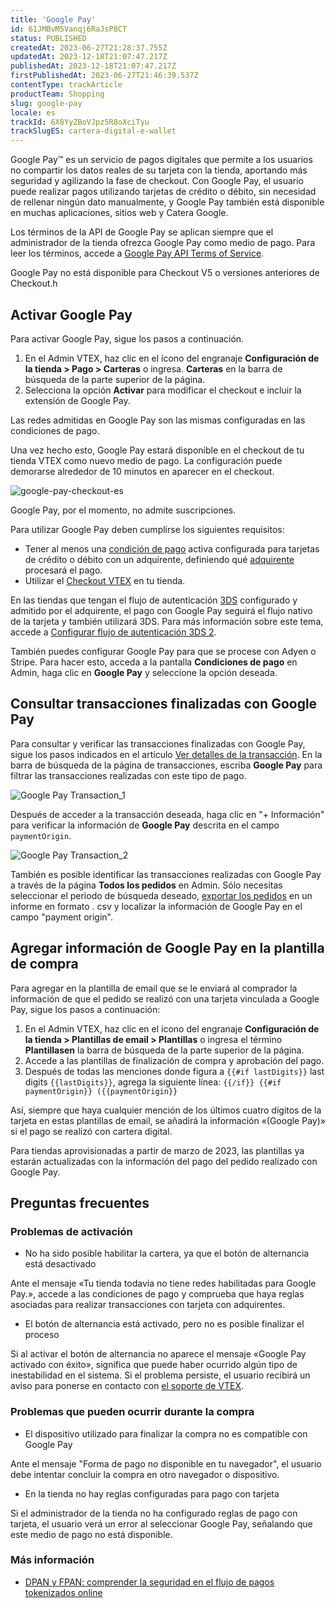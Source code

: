 ```yaml
---
title: 'Google Pay'
id: 61JMBvM5Vanqj6RaJsP8CT
status: PUBLISHED
createdAt: 2023-06-27T21:28:37.755Z
updatedAt: 2023-12-18T21:07:47.217Z
publishedAt: 2023-12-18T21:07:47.217Z
firstPublishedAt: 2023-06-27T21:46:39.537Z
contentType: trackArticle
productTeam: Shopping
slug: google-pay
locale: es
trackId: 6X8YyZBoVJpz5R8oXciTyu
trackSlugES: cartera-digital-e-wallet
---
```


Google Pay™ es un servicio de pagos digitales que permite a los usuarios no compartir los datos reales de su tarjeta con la tienda, aportando más seguridad y agilizando la fase de checkout. Con Google Pay, el usuario puede realizar pagos utilizando tarjetas de crédito o débito, sin necesidad de rellenar ningún dato manualmente, y Google Pay también está disponible en muchas aplicaciones, sitios web y Catera Google. 

Los términos de la API de Google Pay se aplican siempre que el administrador de la tienda ofrezca Google Pay como medio de pago. Para leer los términos, accede a [Google Pay API Terms of Service](https://payments.developers.google.com/terms/sellertos).

<div class="alert alert-warning">
<p>Google Pay no está disponible para Checkout V5 o versiones anteriores de Checkout.h</p>
</div>

## Activar Google Pay

Para activar Google Pay, sigue los pasos a continuación. 

1. En el Admin VTEX, haz clic en el ícono del engranaje **Configuración de la tienda > Pago > Carteras** o ingresa. **Carteras** en la barra de búsqueda de la parte superior de la página.
2. Selecciona la opción **Activar** para modificar el checkout e incluir la extensión de Google Pay.

<div class = "alert alert-info">
<p>Las redes admitidas en Google Pay son las mismas configuradas en las condiciones de pago.</p>
</div>

Una vez hecho esto, Google Pay estará disponible en el checkout de tu tienda VTEX como nuevo medio de pago. La configuración puede demorarse alrededor de 10 minutos en aparecer en el checkout.

![google-pay-checkout-es](//images.ctfassets.net/alneenqid6w5/5EjOagjPXAeIAAN0Fpzkdq/35be7ad3c5e155d0af64fdf42611cc9d/image.png)

<div class = "alert alert-warning">
<p>Google Pay, por el momento, no admite suscripciones.</p>
</div>

Para utilizar Google Pay deben cumplirse los siguientes requisitos:

* Tener al menos una [condición de pago](https://help.vtex.com/es/tracks/pagamentos--6GAS7ZzGAm7AGoEAwDbwJG/6bzGxlz4inf8sKmvZ1c7i3) activa configurada para tarjetas de crédito o débito con un adquirente, definiendo qué [adquirente](https://help.vtex.com/es/tracks/pagamentos--6GAS7ZzGAm7AGoEAwDbwJG/kdPbEIWf8Xq8tESQvViMB#adquirente) procesará el pago.
* Utilizar el [Checkout VTEX](https://help.vtex.com/es/tutorial/checkout-vtex-visao-geral--7wcprkM7yZUflOqbzAN5SI) en tu tienda.

<div class = "alert alert-warning">
  <p>En las tiendas que tengan el flujo de autenticación <a href="https://help.vtex.com/es/tutorial/o-que-e-3d-secure--1eWPdop8mECuaEomQgkAIa">3DS</a> configurado y admitido por el adquirente, el pago con Google Pay seguirá el flujo nativo de la tarjeta y también utilizará 3DS. Para más información sobre este tema, accede a <a href="https://help.vtex.com/es/tutorial/configurar-fluxo-de-autenticacao-3ds-2--58XMn5LOA6fwrSkoDoAsg2">Configurar flujo de autenticación 3DS 2</a>.</p>
</div>

<div class="alert alert-info">
<p>También puedes configurar Google Pay para que se procese con Adyen o Stripe. Para hacer esto, acceda a la pantalla <b>Condiciones de pago</b> en Admin, haga clic en <b>Google Pay</b> y seleccione la opción deseada.</p>
</div>

## Consultar transacciones finalizadas con Google Pay

Para consultar y verificar las transacciones finalizadas con Google Pay, sigue los pasos indicados en el artículo [Ver detalles de la transacción](https://help.vtex.com/es/tracks/pagamentos--6GAS7ZzGAm7AGoEAwDbwJG/3Nt40DMEWkvhlpaL5PlBy). En la barra de búsqueda de la página de transacciones, escriba **Google Pay** para filtrar las transacciones realizadas con este tipo de pago.

![Google Pay Transaction_1](//images.ctfassets.net/alneenqid6w5/3N6LkrdAmAEfmDDsuLaWz5/77ec267f3567f8d3988adf07c3a5d06a/Google_Pay_Transaction1_ES.png)

Después de acceder a la transacción deseada, haga clic en "+ Información" para verificar la información de **Google Pay** descrita en el campo `paymentOrigin`.

![Google Pay Transaction_2](//images.ctfassets.net/alneenqid6w5/6nLdqOG38LEUbmSKth5FRP/394481aab2e3d50703ab836080f1e1c9/Google_Pay_Transaction2_ES.png)

<div class="alert alert-warning">
  <p>También es posible identificar las transacciones realizadas con Google Pay a través de la página <b>Todos los pedidos</b> en Admin. Sólo necesitas seleccionar el periodo de búsqueda deseado, <a href="https://help.vtex.com/es/tracks/pedidos--2xkTisx4SXOWXQel8Jg8sa/6rVCf9KLn1jgTaxS0xuByu">exportar los pedidos</a> en un informe en formato . csv y localizar la información de Google Pay en el campo "payment origin".</p>
</div>

## Agregar información de Google Pay en la plantilla de compra

Para agregar en la plantilla de email que se le enviará al comprador la información de que el pedido se realizó con una tarjeta vinculada a Google Pay, sigue los pasos a continuación:

1. En el Admin VTEX, haz clic en el ícono del engranaje **Configuración de la tienda > Plantillas de email > Plantillas** o ingresa el término **Plantillasen** la barra de búsqueda de la parte superior de la página.
2. Accede a las plantillas de finalización de compra y aprobación del pago.
3. Después de todas las menciones donde figura a `{{#if lastDigits}}` last digits `{{lastDigits}}`, agrega la siguiente línea:
`{{/if}} {{#if paymentOrigin}} ({{paymentOrigin}}` 

Así, siempre que haya cualquier mención de los últimos cuatro dígitos de la tarjeta en estas plantillas de email, se añadirá la información «(Google Pay)» si el pago se realizó con cartera digital.

<div class = "alert alert-info">
  <p>Para tiendas aprovisionadas a partir de marzo de 2023, las plantillas ya estarán actualizadas con la información del pago del pedido realizado con Google Pay.</p>
</div>

## Preguntas frecuentes

### Problemas de activación

* No ha sido posible habilitar la cartera, ya que el botón de alternancia está desactivado

Ante el mensaje «Tu tienda todavía no tiene redes habilitadas para Google Pay.», accede a las condiciones de pago y comprueba que haya reglas asociadas para realizar transacciones con tarjeta con adquirentes.

* El botón de alternancia está activado, pero no es posible finalizar el proceso

Si al activar el botón de alternancia no aparece el mensaje «Google Pay activado con éxito», significa que puede haber ocurrido algún tipo de inestabilidad en el sistema. Si el problema persiste, el usuario recibirá un aviso para ponerse en contacto con [el soporte de VTEX](https://help.vtex.com/es/support).

### Problemas que pueden ocurrir durante la compra

* El dispositivo utilizado para finalizar la compra no es compatible con Google Pay

Ante el mensaje "Forma de pago no disponible en tu navegador", el usuario debe intentar concluir la compra en otro navegador o dispositivo.

* En la tienda no hay reglas configuradas para pago con tarjeta 

Si el administrador de la tienda no ha configurado reglas de pago con tarjeta, el usuario verá un error al seleccionar Google Pay, señalando que este medio de pago no está disponible.

### Más información 

* [DPAN y FPAN: comprender la seguridad en el flujo de pagos tokenizados online](https://help.vtex.com/es/tutorial/dpan-e-fpan-entendendo-a-seguranca-no-fluxo-de-pagamentos-tokenizados-online--3RM7RvhKZ057wja5xVEOqb)

